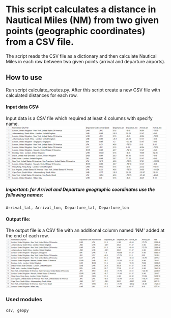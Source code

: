 # This script calculates a distance in Nautical Miles (NM) from two given points (geographic coordinates) from a CSV file.

The script reads the CSV file as a dictionary and then calculate Nautical Miles in each row between two given points (arrival and departure airports).

## How to use
Run script calculate_routes.py. After this script create a new CSV file with calculated distances for each row. 
#### Input data CSV:
Input data is a CSV file which required at least 4 columns with specify name.
![Image 1](input_data.png)

##### Important: for Arrival and Departure geographic coordinates use the following names:
```
Arrival_lat, Arrival_lon, Departure_lat, Departure_lon
```

#### Output file:
The output file is a CSV file with an additional column named 'NM' added at the end of each row.
![Image 1](output_data.png)


### Used modules
```
csv, geopy
```
